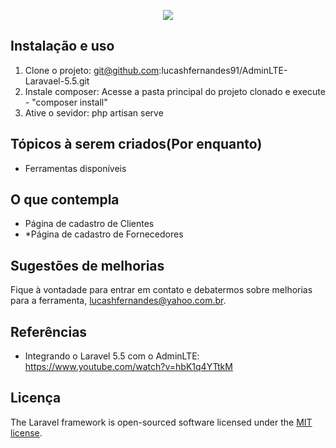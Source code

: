 <p align="center"><img src="https://laravel.com/assets/img/components/logo-laravel.svg"></p>

## Instalação e uso

1. Clone o projeto: git@github.com:lucashfernandes91/AdminLTE-Laravael-5.5.git
2. Instale composer: Acesse a pasta principal do projeto clonado e execute - "composer install"
3. Ative o sevidor: php artisan serve 


## Tópicos à serem criados(Por enquanto)

- Ferramentas disponíveis

## O que contempla
- Página de cadastro de Clientes
- *Página de cadastro de Fornecedores


## Sugestões de melhorias

Fique à vontadade para entrar em contato e debatermos sobre melhorias para a ferramenta, [lucashfernandes@yahoo.com.br](mailto:lucashfernandes@yahoo.com.br).

## Referências
- Integrando o Laravel 5.5 com o AdminLTE: https://www.youtube.com/watch?v=hbK1q4YTtkM

## Licença

The Laravel framework is open-sourced software licensed under the [MIT license](https://opensource.org/licenses/MIT).
